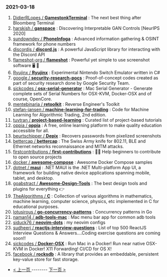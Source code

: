 ### 2021-03-18 
1. [
        DidierRLopes /
**GamestonkTerminal**](https://github.com/DidierRLopes/GamestonkTerminal) : The next best thing after Bloomberg Terminal
1. [
        harskish /
**ganspace**](https://github.com/harskish/ganspace) : Discovering Interpretable GAN Controls [NeurIPS 2020]
1. [
        sundowndev /
**PhoneInfoga**](https://github.com/sundowndev/PhoneInfoga) : Advanced information gathering & OSINT framework for phone numbers
1. [
        discordjs /
**discord.js**](https://github.com/discordjs/discord.js) : A powerful JavaScript library for interacting with the Discord API
1. [
        flameshot-org /
**flameshot**](https://github.com/flameshot-org/flameshot) : Powerful yet simple to use screenshot software 🖥️ 📸
1. [
        Ryujinx /
**Ryujinx**](https://github.com/Ryujinx/Ryujinx) : Experimental Nintendo Switch Emulator written in C#
1. [
        google /
**security-research-pocs**](https://github.com/google/security-research-pocs) : Proof-of-concept codes created as part of security research done by Google Security Team.
1. [
        sickcodes /
**osx-serial-generator**](https://github.com/sickcodes/osx-serial-generator) : Mac Serial Generator - Generate complete sets of Serial Numbers for OSX-KVM, Docker-OSX and of course, OpenCore.
1. [
        mentebinaria /
**retoolkit**](https://github.com/mentebinaria/retoolkit) : Reverse Engineer's Toolkit
1. [
        stefan-jansen /
**machine-learning-for-trading**](https://github.com/stefan-jansen/machine-learning-for-trading) : Code for Machine Learning for Algorithmic Trading, 2nd edition.
1. [
        tuvtran /
**project-based-learning**](https://github.com/tuvtran/project-based-learning) : Curated list of project-based tutorials
1. [
        oppia /
**oppia**](https://github.com/oppia/oppia) : A free, online learning platform to make quality education accessible for all.
1. [
        beurtschipper /
**Depix**](https://github.com/beurtschipper/Depix) : Recovers passwords from pixelized screenshots
1. [
        bettercap /
**bettercap**](https://github.com/bettercap/bettercap) : The Swiss Army knife for 802.11, BLE and Ethernet networks reconnaissance and MITM attacks.
1. [
        firstcontributions /
**first-contributions**](https://github.com/firstcontributions/first-contributions) : 🚀✨ Help beginners to contribute to open source projects
1. [
        docker /
**awesome-compose**](https://github.com/docker/awesome-compose) : Awesome Docker Compose samples
1. [
        dotnet /
**maui**](https://github.com/dotnet/maui) : .NET MAUI is the .NET Multi-platform App UI, a framework for building native device applications spanning mobile, tablet, and desktop.
1. [
        goabstract /
**Awesome-Design-Tools**](https://github.com/goabstract/Awesome-Design-Tools) : The best design tools and plugins for everything 👉
1. [
        TheAlgorithms /
**C**](https://github.com/TheAlgorithms/C) : Collection of various algorithms in mathematics, machine learning, computer science, physics, etc implemented in C for educational purposes.
1. [
        lotusirous /
**go-concurrency-patterns**](https://github.com/lotusirous/go-concurrency-patterns) : Concurrency patterns in Go
1. [
        naman14 /
**adb-tools-mac**](https://github.com/naman14/adb-tools-mac) : Mac menu bar app for common adb tools
1. [
        siduck76 /
**neovim-dots**](https://github.com/siduck76/neovim-dots) : my neovim configs
1. [
        sudheerj /
**reactjs-interview-questions**](https://github.com/sudheerj/reactjs-interview-questions) : List of top 500 ReactJS Interview Questions & Answers....Coding exercise questions are coming soon!!
1. [
        sickcodes /
**Docker-OSX**](https://github.com/sickcodes/Docker-OSX) : Run Mac in a Docker! Run near native OSX-KVM in Docker! X11 Forwarding! CI/CD for OS X!
1. [
        facebook /
**rocksdb**](https://github.com/facebook/rocksdb) : A library that provides an embeddable, persistent key-value store for fast storage. 

- [ < 上一页 ](https://github.com/able8/github-trending-daily-record/blob/master/2021-03-17.md) -------- [ 下一页 > ](https://github.com/able8/github-trending-daily-record/blob/master/2021-03-19.md)